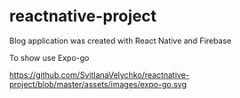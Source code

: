 # reactnative-project

Blog application was created with React Native and Firebase

To show use Expo-go

https://github.com/SvitlanaVelychko/reactnative-project/blob/master/assets/images/expo-go.svg